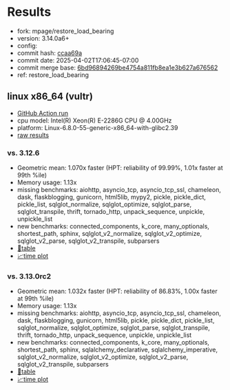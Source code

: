 # Results

- fork: mpage/restore_load_bearing
- version: 3.14.0a6+
- config: 
- commit hash: [ccaa69a](https://github.com/mpage/cpython/commit/ccaa69a)
- commit date: 2025-04-02T17:06:45-07:00
- commit merge base: [6bd96894269be4754a811fb8ea1e3b627a676562](https://github.com/python/cpython/commit/6bd96894269be4754a811fb8ea1e3b627a676562)
- ref: restore_load_bearing

## linux x86_64 (vultr)

- [GitHub Action run](https://github.com/facebookexperimental/free-threading-benchmarking/actions/runs/14232005958)
- cpu model: Intel(R) Xeon(R) E-2286G CPU @ 4.00GHz
- platform: Linux-6.8.0-55-generic-x86_64-with-glibc2.39
- [raw results](bm-20250402-vultr-x86_64-mpage-restore_load_bearing-3.14.0a6%2B-ccaa69a.json)

### vs. 3.12.6

- Geometric mean: 1.070x faster (HPT: reliability of 99.99%, 1.01x faster at 99th %ile)
- Memory usage: 1.13x
- missing benchmarks: aiohttp, asyncio_tcp, asyncio_tcp_ssl, chameleon, dask, flaskblogging, gunicorn, html5lib, mypy2, pickle, pickle_dict, pickle_list, sqlglot_normalize, sqlglot_optimize, sqlglot_parse, sqlglot_transpile, thrift, tornado_http, unpack_sequence, unpickle, unpickle_list
- new benchmarks: connected_components, k_core, many_optionals, shortest_path, sphinx, sqlglot_v2_normalize, sqlglot_v2_optimize, sqlglot_v2_parse, sqlglot_v2_transpile, subparsers
- [📄table](bm-20250402-vultr-x86_64-mpage-restore_load_bearing-3.14.0a6%2B-ccaa69a-vs-3.12.6.md)
- [📈time plot](bm-20250402-vultr-x86_64-mpage-restore_load_bearing-3.14.0a6%2B-ccaa69a-vs-3.12.6.svg)

### vs. 3.13.0rc2

- Geometric mean: 1.032x faster (HPT: reliability of 86.83%, 1.00x faster at 99th %ile)
- Memory usage: 1.13x
- missing benchmarks: aiohttp, asyncio_tcp, asyncio_tcp_ssl, chameleon, dask, flaskblogging, gunicorn, html5lib, pickle, pickle_dict, pickle_list, sqlglot_normalize, sqlglot_optimize, sqlglot_parse, sqlglot_transpile, thrift, tornado_http, unpack_sequence, unpickle, unpickle_list
- new benchmarks: connected_components, k_core, many_optionals, shortest_path, sphinx, sqlalchemy_declarative, sqlalchemy_imperative, sqlglot_v2_normalize, sqlglot_v2_optimize, sqlglot_v2_parse, sqlglot_v2_transpile, subparsers
- [📄table](bm-20250402-vultr-x86_64-mpage-restore_load_bearing-3.14.0a6%2B-ccaa69a-vs-3.13.0rc2.md)
- [📈time plot](bm-20250402-vultr-x86_64-mpage-restore_load_bearing-3.14.0a6%2B-ccaa69a-vs-3.13.0rc2.svg)

